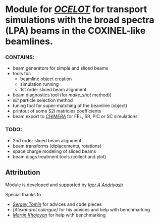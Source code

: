 # Module for <cite>[OCELOT]</cite> for transport simulations with the broad spectra (LPA) beams in the COXINEL-like beamlines.

### CONTAINS:
- beam generators for simple and sliced beams
- tools for:
  - beamline object creation
  - simulation running
  - 1st order sliced beam alignment
- beam diagnostics tool (for *make_shot* method))
- *slit* particle selection method
- tuning tool for super-matching of the beamline (object)
- printout of some S2I matricies coefficients
- beam export to <cite>[CHIMERA]</cite> for FEL, SR, PIC or SC simulations

### TODO:
- 2nd order sliced beam alignment
- beam transforms (diplacements, rotations)
- space charge modeling of sliced beams
- beam diags treatment tools (collect and plot)

## Attribution
Module is developed and supported by <cite>[Igor A Andriyash]</cite>

Special thanks to 
- <cite>[Sergey Tomin]</cite> for advices and code pieces 
- <cite>[Alexandre‎Loulergue]</cite> for his advices and help with benchmarking
- <cite>[Martin Khojoyan]</cite> for help with benchmarking

[OCELOT]:https://github.com/hightower8083/chimera
[CHIMERA]:https://github.com/iagapov/ocelot
[Igor A Andriyash]:mailto:igor.andriyash@gmail.com
[Sergey Tomin]:mailto:sergey.tomin@xfel.eu
[Alexandre Loulergue]:mailto:alexandre.loulergue@synchrotron-soleil.fr
[Martin Khojoyan]:mailto:martinkh@mail.ru
